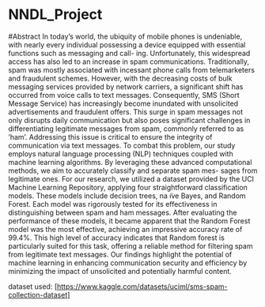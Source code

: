 # NNDL_Project

#Abstract
In today’s world, the ubiquity of mobile phones is undeniable, with nearly every individual possessing a device equipped with essential functions such as messaging and call- ing. Unfortunately, this widespread access has also led to an increase in spam communications. Traditionally, spam was mostly associated with incessant phone calls from telemarketers and fraudulent schemes. However, with the decreasing costs of bulk messaging services provided by network carriers, a significant shift has occurred from voice calls to text messages. Consequently, SMS (Short Message Service) has increasingly become inundated with unsolicited advertisements and fraudulent offers. This surge in spam messages not only disrupts daily communication but also poses significant challenges in differentiating legitimate messages from spam, commonly referred to as ’ham’. Addressing this issue is critical to ensure the integrity of communication via text messages. To combat this problem, our study employs natural language processing (NLP) techniques coupled with machine learning algorithms. By leveraging these advanced computational methods, we aim to accurately classify and separate spam mes- sages from legitimate ones. For our research, we utilized a dataset provided by the UCI Machine Learning Repository, applying four straightforward classification models. These models include decision trees, na ̈ıve Bayes, and Random Forest. Each model was rigorously tested for its effectiveness in distinguishing between spam and ham messages. After evaluating the performance of these models, it became apparent that the Random Forest model was the most effective, achieving an impressive accuracy rate of 99.4%. This high level of accuracy indicates that Random forest is particularly suited for this task, offering a reliable method for filtering spam from legitimate text messages. Our findings highlight the potential of machine learning in enhancing communication security and efficiency by minimizing the impact of unsolicited and potentially harmful content.

dataset used: [https://www.kaggle.com/datasets/uciml/sms-spam-collection-dataset]
